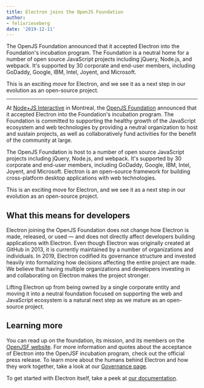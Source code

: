 ```yaml
---
title: Electron joins the OpenJS Foundation
author:
- felixrieseberg
date: '2019-12-11'
---
```


The OpenJS Foundation announced that it accepted Electron into the Foundation's incubation program. The Foundation is a neutral home for a number of open source JavaScript projects including jQuery, Node.js, and webpack. It's supported by 30 corporate and end-user members, including GoDaddy, Google, IBM, Intel, Joyent, and Microsoft.

This is an exciting move for Electron, and we see it as a next step in our evolution as an open-source project.

---

At [Node+JS Interactive](https://events19.linuxfoundation.org/events/nodejs-interactive-2019/) in Montreal, the [OpenJS Foundation](https://openjsf.org/) announced that it accepted Electron into the Foundation's incubation program. The Foundation is committed to supporting the healthy growth of the JavaScript ecosystem and web technologies by providing a neutral organization to host and sustain projects, as well as collaboratively fund activities for the benefit of the community at large.

The OpenJS Foundation is host to a number of open source JavaScript projects including jQuery, Node.js, and webpack. It's supported by 30 corporate and end-user members, including GoDaddy, Google, IBM, Intel, Joyent, and Microsoft. Electron is an open–source framework for building cross-platform desktop applications with web technologies.

This is an exciting move for Electron, and we see it as a next step in our evolution as an open-source project.

## What this means for developers

Electron joining the OpenJS Foundation does not change how Electron is made, released, or used — and does not directly affect developers building applications with Electron. Even though Electron was originally created at GitHub in 2013, it is currently maintained by a number of organizations and individuals. In 2019, Electron codified its governance structure and invested heavily into formalizing how decisions affecting the entire project are made. We believe that having multiple organizations and developers investing in and collaborating on Electron makes the project stronger.

Lifting Electron up from being owned by a single corporate entity and moving it into a neutral foundation focused on supporting the web and JavaScript ecosystem is a natural next step as we mature as an open-source project.

## Learning more

You can read up on the foundation, its mission, and its members on the [OpenJSF website](https://www.notion.so/Electron-joins-the-OpenJS-Foundation-d898f12480874e56abe78f29b041fb91#0801fd7e9fa340afbcdce0510ba05f8a). For more information and quotes about the acceptance of Electron into the OpenJSF incubation program, check out the official press release. To learn more about the humans behind Electron and how they work together, take a look at our [Governance page](https://electronjs.org/governance).

To get started with Electron itself, take a peek at [our documentation](https://electronjs.org/docs).
